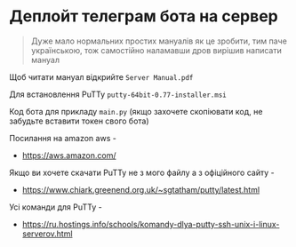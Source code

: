 # Деплойт телеграм бота на сервер
> Дуже мало нормальних простих мануалів як це зробити, тим паче українською, тож самостійно наламавши дров вирішив написати мануал

Щоб читати мануал відкрийте `Server Manual.pdf`

Для встановлення PuTTy `putty-64bit-0.77-installer.msi`

Код бота для прикладу `main.py` (якщо захочете скопіювати код, не забудьте вставити токен свого бота)

Посилання на amazon aws -
- https://aws.amazon.com/

Якщо ви хочете скачати PuTTy не з мого файлу а з офіційного сайту -
- https://www.chiark.greenend.org.uk/~sgtatham/putty/latest.html

Усі команди для PuTTy -
- https://ru.hostings.info/schools/komandy-dlya-putty-ssh-unix-i-linux-serverov.html
